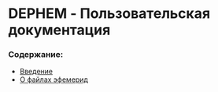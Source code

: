 # DEPHEM - Пользовательская документация
### Содержание:
* [Введение](getting-started.md)
* [О файлах эфемерид](about-ephemeris-files.md)